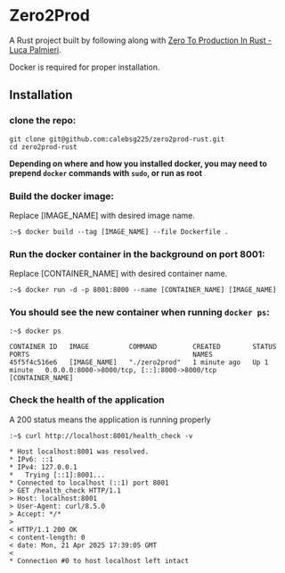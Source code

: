 # Zero2Prod
A Rust project built by following along with [Zero To Production In Rust - Luca Palmieri](https://www.zero2prod.com/index.html).

Docker is required for proper installation.

## Installation

### clone the repo:
```
git clone git@github.com:calebsg225/zero2prod-rust.git
cd zero2prod-rust
```

**Depending on where and how you installed docker, you may need to prepend `docker` commands with `sudo`, or run as root**

### Build the docker image:
Replace [IMAGE_NAME] with desired image name.
```
:~$ docker build --tag [IMAGE_NAME] --file Dockerfile .
```

### Run the docker container in the background on port 8001:
Replace [CONTAINER_NAME] with desired container name.
```
:~$ docker run -d -p 8001:8000 --name [CONTAINER_NAME] [IMAGE_NAME]
```

### You should see the new container when running `docker ps`:
```
:~$ docker ps

CONTAINER ID   IMAGE          COMMAND         CREATED        STATUS        PORTS                                         NAMES
45f5f4c516e6   [IMAGE_NAME]   "./zero2prod"   1 minute ago   Up 1 minute   0.0.0.0:8000->8000/tcp, [::]:8000->8000/tcp   [CONTAINER_NAME]

```

### Check the health of the application
A 200 status means the application is running properly
```
:~$ curl http://localhost:8001/health_check -v

* Host localhost:8001 was resolved.
* IPv6: ::1
* IPv4: 127.0.0.1
*   Trying [::1]:8001...
* Connected to localhost (::1) port 8001
> GET /health_check HTTP/1.1
> Host: localhost:8001
> User-Agent: curl/8.5.0
> Accept: */*
> 
< HTTP/1.1 200 OK
< content-length: 0
< date: Mon, 21 Apr 2025 17:39:05 GMT
< 
* Connection #0 to host localhost left intact
```
